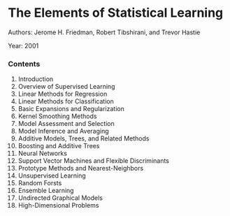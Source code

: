 # The Elements of Statistical Learning

Authors: Jerome H. Friedman, Robert Tibshirani, and Trevor Hastie

Year: 2001

### Contents

1. Introduction
2. Overview of Supervised Learning
3. Linear Methods for Regression
4. Linear Methods for Classification
5. Basic Expansions and Regularization
6. Kernel Smoothing Methods
7. Model Assessment and Selection
8. Model Inference and Averaging
9. Additive Models, Trees, and Related Methods
10. Boosting and Additive Trees
11. Neural Networks
12. Support Vector Machines and Flexible Discriminants
13. Prototype Methods and Nearest-Neighbors
14. Unsupervised Learning
15. Random Forsts
16. Ensemble Learning
17. Undirected Graphical Models
18. High-Dimensional Problems
